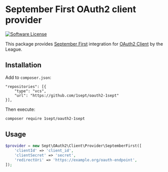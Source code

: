 # September First OAuth2 client provider
[![Software License](https://img.shields.io/badge/license-MIT-brightgreen.svg?style=flat-square)](LICENSE.md)

This package provides [September First](https://api.1sept.ru) integration for [OAuth2 Client](https://github.com/thephpleague/oauth2-client) by the League.

## Installation

Add to `composer.json`:
```
"repositories": [{
    "type": "vcs",
    "url": "https://github.com/1sept/oauth2-1sept"
}],
```

Then execute:
```sh
composer require 1sept/oauth2-1sept
```

## Usage

```php
$provider = new Sept\OAuth2\Client\Provider\SeptemberFirst([
    'clientId' => 'client_id',
    'clientSecret' => 'secret',
    'redirectUri' => 'https://example.org/oauth-endpoint',
]);
```
